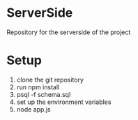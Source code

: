 # ServerSide
Repository for the serverside of the project
# Setup
1. clone the git repository
2. run npm install
3. psql -f schema.sql
4. set up the environment variables
5. node app.js